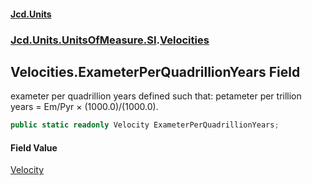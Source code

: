 #### [Jcd.Units](index 'index')
### [Jcd.Units.UnitsOfMeasure.SI](Jcd.Units.UnitsOfMeasure.SI 'Jcd.Units.UnitsOfMeasure.SI').[Velocities](Velocities 'Jcd.Units.UnitsOfMeasure.SI.Velocities')

## Velocities.ExameterPerQuadrillionYears Field

exameter per quadrillion years defined such that: petameter per trillion years = Em/Pyr × (1000.0)/(1000.0).

```csharp
public static readonly Velocity ExameterPerQuadrillionYears;
```

#### Field Value
[Velocity](Velocity 'Jcd.Units.UnitTypes.Velocity')